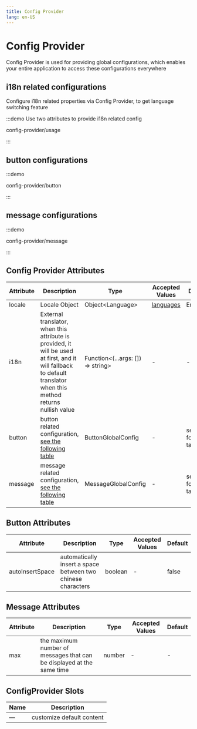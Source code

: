 ```yaml
---
title: Config Provider
lang: en-US
---
```


# Config Provider

Config Provider is used for providing global configurations, which enables your entire application to access these configurations everywhere

## i18n related configurations

Configure i18n related properties via Config Provider, to get language switching feature

:::demo Use two attributes to provide i18n related config

config-provider/usage

:::

## button configurations

:::demo

config-provider/button

:::

## message configurations

:::demo

config-provider/message

:::

## Config Provider Attributes

| Attribute | Description                                                                                                                                                       | Type                                 | Accepted Values                                                                         | Default                 |
| --------- | ----------------------------------------------------------------------------------------------------------------------------------------------------------------- | ------------------------------------ | --------------------------------------------------------------------------------------- | ----------------------- |
| locale    | Locale Object                                                                                                                                                     | Object\<Language\>                   | [languages](https://github.com/element-plus/element-plus/tree/dev/packages/locale/lang) | English                 |
| i18n      | External translator, when this attribute is provided, it will be used at first, and it will fallback to default translator when this method returns nullish value | Function\<(...args: []) =\> string\> | -                                                                                       | -                       |
| button    | button related configuration, [see the following table](#button-attributes)                                                                                       | ButtonGlobalConfig                   | -                                                                                       | see the following table |
| message   | message related configuration, [see the following table](#message-attributes)                                                                                     | MessageGlobalConfig                  | -                                                                                       | see the following table |

## Button Attributes

| Attribute       | Description                                                 | Type    | Accepted Values | Default |
| --------------- | ----------------------------------------------------------- | ------- | --------------- | ------- |
| autoInsertSpace | automatically insert a space between two chinese characters | boolean | -               | false   |

## Message Attributes

| Attribute | Description                                                           | Type   | Accepted Values | Default |
| --------- | --------------------------------------------------------------------- | ------ | --------------- | ------- |
| max       | the maximum number of messages that can be displayed at the same time | number | -               | -       |

## ConfigProvider Slots

| Name | Description               |
| ---- | ------------------------- |
| —    | customize default content |
